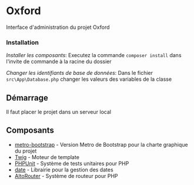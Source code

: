 # Oxford

Interface d'administration du projet Oxford

### Installation

_Installer les composants_: Executez la commande ``composer install`` dans l'invite de commande à la racine du dossier

_Changer les identifiants de base de données_: Dans le fichier ``src\App\Database.php`` changer les valeurs des variables de la classe

## Démarrage

Il faut placer le projet dans un serveur local

## Composants

* [metro-bootstrap](http://talkslab.github.io/metro-bootstrap/) - Version Metro de Bootstrap pour la charte graphique du projet
* [Twig](https://twig.symfony.com/doc/2.x/) - Moteur de template
* [PHPUnit](https://phpunit.de) - Système de tests unitaires pour PHP
* [date](https://github.com/jenssegers/date) - Librairie pour la gestion des dates
* [AltoRouter](http://altorouter.com) - Système de routeur pour PHP

